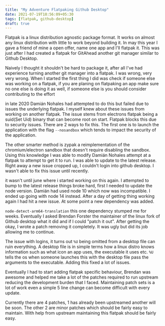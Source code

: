 ```yaml
---
title: "My Adventure Flatpaking Github Desktop"
date: 2021-07-19T18:56:09+05:30
tags: [flatpak, github-desktop]
draft: true
---
```


Flatpak is a linux distribution agnostic package format. It works on almost any linux distribution with little to work beyond building it. In may this year I gave a friend of mine a open offer, name one app and I'll flatpak it. This was just after I had created a flatpak for GitAhead another git manager similar to Github Desktop.

Naively I thought it shouldn't be hard to package it, after all I've had experience turning another git manager into a flatpak. I was wrong, very very wrong. When I started the first thing I did was check if someone else was working on a flatpak, if you are planing on flatpaking an app make sure no one else is doing it as well, if someone else is you should consider contributing to the effort 

in late 2020 Damián Nohales had attempted to do this but failed due to issues the underlying flatpak. I myself knew about these issues from working on another flatpak. The issue stems from electrons flatpak being a suid(Set Uid) binary that can become root on start. Flatpak blocks this due to security issues. There are 2 ways to fix this. The first one is to launch the application with the flag `--nosandbox` which tends to impact the security of the application.

The other smarter method is zypak a reimplementation of the chromium/electron sandbox that doesn't require disabling the sandbox. Using this knowledge I was able to modify Damián Nohales attempt at a flatpak to attempt to get it to run. I was able to update to the latest release. Right away a new issue cropped up, I couldn't login into github desktop. I wasn't able to fix this issue until recently.

it wasn't until june where i started working on this again. I attempted to bump to the latest release things broke hard, first I needed to update the node version. Damián had used node 10 which now was incompatible. I ended up going with node 14 instead. After a day of getting thing working again I had hit a new issue. At some point a new dependency was added. 

`node-detect-arm64-translation` this one dependency stumped me for weeks. Eventually I asked Brendan Forster the maintainer of the linux fork of Github desktop what it did and if I could "patch it out". After getting the okay, I wrote a patch removing it completely. It was ugly but did its job allowing me to continue.

The issue with logins, it turns out `%U` being omitted from a desktop file can ruin everything. A desktop file is in simple terms how a linux distro knows information such as what icon an app uses, the executable it uses etc. `%U` tells the os when someone launches this with the desktop file pass the arguments to the executable. Adding this fixed a lot of issues.

Eventually I had to start adding flatpak specific behaviour, Brendan was awesome and helped me take a lot of the patches required to run upstream reducing the development burden that I faced. Maintaining patch sets is a lot of work even a simple 5 line change can become difficult with every update. 

Currently there are 4 patches, 1 has already been upstreamed another will be soon. The other 2 are minor patches which should be fairly easy to maintain. With help from upstream maintaining this flatpak should be fairly easy.